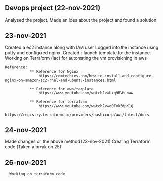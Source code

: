 ## Devops project (22-nov-2021)
   Analysed the project.
   Made an idea about the project and found a solution.



  ## 23-nov-2021
  Created a ec2 instance along with IAM user 
  Logged into the instance using putty and configured nginx. 
  Created a launch template for the instance.
  Working on Terraform (iac) for automating the vm provisioning in aws
    
    Reference:
               ** Reference for Nginx
                   https://comtechies.com/how-to-install-and-configure-nginx-on-amazon-ec2-rhel-and-ubuntu-instances.html
               
               ** Reference for aws/template
                   https://www.youtube.com/watch?v=Uxq9RVHubaw
                  
               ** Reference for terraform 
                   https://www.youtube.com/watch?v=o0Fvk5dpK1Q
                   https://registry.terraform.io/providers/hashicorp/aws/latest/docs
  
  
  
  ## 24-nov-2021
   Made changes on the above method (23-nov-2021)
   Creating  Terraform code (Taken a break on 25)
  
  ## 26-nov-2021
      Working on terraform code 
  
   
   
  
  

